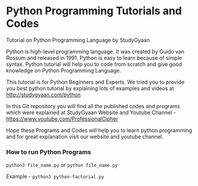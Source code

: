 # Python Programming Tutorials and Codes
Tutorial on Python Programming Language by StudyGyaan

Python is high-level programming language. It  was created by Guido van Rossum and released in 1991. Python is easy to learn because of simple syntax. Python tutorial will help you to code from scratch and give good knowledge on Python Programming Language.

This tutorial is for Python Beginners and Experts. We tried you to provide you best python tutorial by explaining lots of examples and videos at http://studygyaan.com/python

In this Git repository you will find all the published codes and programs which were explained at StudyGyaan Website and Youtube Channel - https://www.youtube.com/ProfessionalCipher

Hope these Programs and Codes will help you to learn python programming and for great explanation visit our website and youtube channel.


### How to run Python Programs
`python3 file_name.py`
or
`python file_name.py`


Example - `python3 python-factorial.py`
